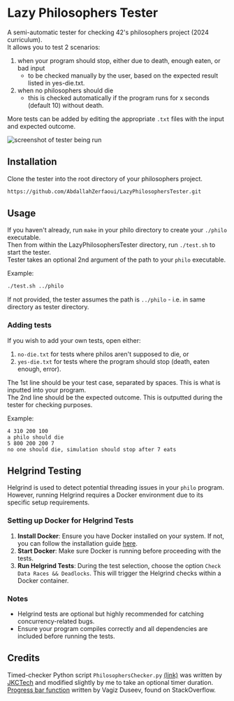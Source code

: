 # Lazy Philosophers Tester  
A semi-automatic tester for checking 42's philosophers project (2024 curriculum).  
It allows you to test 2 scenarios:  
1. when your program should stop, either due to death, enough eaten, or bad input  
    - to be checked manually by the user, based on the expected result listed in yes-die.txt.  
2. when no philosophers should die  
	- this is checked automatically if the program runs for x seconds (default 10) without death.  

More tests can be added by editing the appropriate ```.txt``` files with the input and expected outcome.

![screenshot of tester being run](https://i.imgur.com/iAfsRWM.png)

## Installation
Clone the tester into the root directory of your philosophers project.  
```bash
https://github.com/AbdallahZerfaoui/LazyPhilosophersTester.git
```

## Usage

If you haven't already, run ```make``` in your philo directory to create your ```./philo``` executable.  
Then from within the LazyPhilosophersTester directory, run ```./test.sh``` to start the tester.  
Tester takes an optional 2nd argument of the path to your ```philo``` executable.  

Example:  
```bash
./test.sh ../philo
```
If not provided, the tester assumes the path is ```../philo``` - i.e. in same directory as tester directory.

### Adding tests
If you wish to add your own tests, open either:
1. ```no-die.txt``` for tests where philos aren't supposed to die, or
2. ```yes-die.txt``` for tests where the program should stop (death, eaten enough, error).  

The 1st line should be your test case, separated by spaces. This is what is inputted into your program.  
The 2nd line should be the expected outcome. This is outputted during the tester for checking purposes.  

Example:  
```text
4 310 200 100
a philo should die
5 800 200 200 7
no one should die, simulation should stop after 7 eats
```

## Helgrind Testing

Helgrind is used to detect potential threading issues in your `philo` program. However, running Helgrind requires a Docker environment due to its specific setup requirements. 

### Setting up Docker for Helgrind Tests
1. **Install Docker**: Ensure you have Docker installed on your system. If not, you can follow the installation guide [here](https://github.com/Scarletsang/Dorker).
2. **Start Docker**: Make sure Docker is running before proceeding with the tests.
3. **Run Helgrind Tests**: During the test selection, choose the option `Check Data Races && Deadlocks`. This will trigger the Helgrind checks within a Docker container.

### Notes
- Helgrind tests are optional but highly recommended for catching concurrency-related bugs.
- Ensure your program compiles correctly and all dependencies are included before running the tests.

## Credits
Timed-checker Python script ```PhilosophersChecker.py``` [(link)](https://gist.github.com/jkctech/367fad4aa01c820ffb1b8d29d1ecaa4d) was written by [JKCTech](https://gist.github.com/jkctech) and modified slightly by me to take an optional timer duration.  
[Progress bar function](https://stackoverflow.com/a/52581824) written by Vagiz Duseev, found on StackOverflow.
